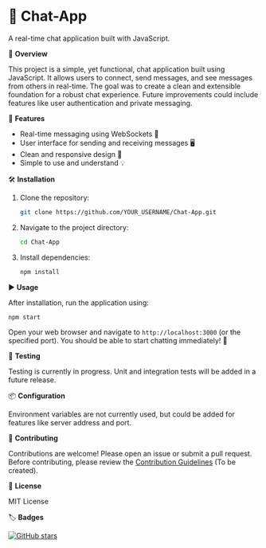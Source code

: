 # 📘 **Chat-App**
A real-time chat application built with JavaScript.

🚀 **Overview**

This project is a simple, yet functional, chat application built using JavaScript.  It allows users to connect, send messages, and see messages from others in real-time.  The goal was to create a clean and extensible foundation for a robust chat experience.  Future improvements could include features like user authentication and private messaging.

🧱 **Features**

*   Real-time messaging using WebSockets 💬
*   User interface for sending and receiving messages 🖥️
*   Clean and responsive design 📱
*   Simple to use and understand  💡

🛠️ **Installation**

1.  Clone the repository:
    ```bash
    git clone https://github.com/YOUR_USERNAME/Chat-App.git
    ```
2.  Navigate to the project directory:
    ```bash
    cd Chat-App
    ```
3.  Install dependencies:
    ```bash
    npm install
    ```

▶️ **Usage**

After installation, run the application using:

```bash
npm start
```

Open your web browser and navigate to `http://localhost:3000` (or the specified port).  You should be able to start chatting immediately! 🎉

🧪 **Testing**

Testing is currently in progress.  Unit and integration tests will be added in a future release.

📦 **Configuration**

Environment variables are not currently used, but could be added for features like server address and port.

🤝 **Contributing**

Contributions are welcome! Please open an issue or submit a pull request.  Before contributing, please review the [Contribution Guidelines](CONTRIBUTING.md) (To be created).

📄 **License**

MIT License

🏷️ **Badges**

[![GitHub stars](https://img.shields.io/github/stars/YOUR_USERNAME/Chat-App?style=social)](https://github.com/YOUR_USERNAME/Chat-App)
